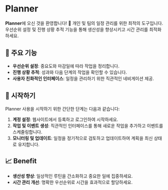 # Planner

**Planner**에 오신 것을 환영합니다! 📅 개인 및 팀의 일정 관리를 위한 최적의 도구입니다. 우선순위 설정 및 진행 상황 추적 기능을 통해 생산성을 향상시키고 시간 관리를 최적화하세요.

## 🌟 주요 기능

- **우선순위 설정**: 중요도와 마감일에 따라 작업을 정리합니다.
- **진행 상황 추적**: 성과와 다음 단계의 작업을 확인할 수 있습니다.
- **사용자 친화적인 인터페이스**: 일정을 관리하기 위한 직관적인 네비게이션 제공.

## 🚀 시작하기

Planner 사용을 시작하기 위한 간단한 단계는 다음과 같습니다:

1. **계정 설정**: 웹사이트에서 등록하고 로그인하여 시작하세요.
2. **작업 및 이벤트 생성**: 직관적인 인터페이스를 통해 새로운 작업을 추가하고 이벤트를 스케줄링합니다.
3. **모니터링 및 업데이트**: 일정을 정기적으로 검토하고 업데이트하여 계획을 최신 상태로 유지합니다.

## 📈 Benefit

- **생산성 향상**: 일상적인 루틴을 간소화하고 중요한 일에 집중하세요.
- **시간 관리 개선**: 명확한 우선순위로 시간을 효과적으로 할당하세요.


